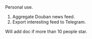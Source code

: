 Personal use. 

1. Aggregate Douban news feed. 
2. Export interesting feed to Telegram.

Will add doc if more than 10 people star.